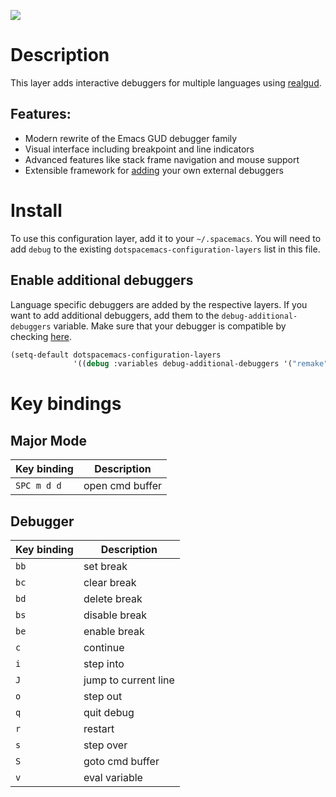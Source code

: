 ![](img/debug.png)

Description
===========

This layer adds interactive debuggers for multiple languages using
[realgud](https://github.com/realgud/realgud).

Features:
---------

-   Modern rewrite of the Emacs GUD debugger family
-   Visual interface including breakpoint and line indicators
-   Advanced features like stack frame navigation and mouse support
-   Extensible framework for
    [adding](https://github.com/realgud/realgud/wiki/How-to-add-a-new-debugger)
    your own external debuggers

Install
=======

To use this configuration layer, add it to your `~/.spacemacs`. You will
need to add `debug` to the existing `dotspacemacs-configuration-layers`
list in this file.

Enable additional debuggers
---------------------------

Language specific debuggers are added by the respective layers. If you
want to add additional debuggers, add them to the
`debug-additional-debuggers` variable. Make sure that your debugger is
compatible by checking
[here](https://github.com/realgud/realgud/wiki/Debuggers-Available).

``` commonlisp
(setq-default dotspacemacs-configuration-layers
              '((debug :variables debug-additional-debuggers '("remake"))))
```

Key bindings
============

Major Mode
----------

| Key binding | Description     |
|-------------|-----------------|
| `SPC m d d` | open cmd buffer |

Debugger
--------

| Key binding | Description          |
|-------------|----------------------|
| `bb`        | set break            |
| `bc`        | clear break          |
| `bd`        | delete break         |
| `bs`        | disable break        |
| `be`        | enable break         |
| `c`         | continue             |
| `i`         | step into            |
| `J`         | jump to current line |
| `o`         | step out             |
| `q`         | quit debug           |
| `r`         | restart              |
| `s`         | step over            |
| `S`         | goto cmd buffer      |
| `v`         | eval variable        |
